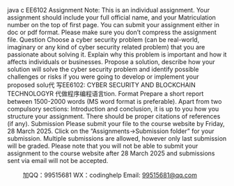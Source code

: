java c
EE6102
Assignment
Note: This is an individual assignment. Your assignment should include your full official name, and your Matriculation number on the top of first page. You can submit your assignment either in doc or pdf format. Please make sure you don’t compress the assignment file.
Question
Choose a cyber security problem (can be real-world, imaginary or any kind of cyber security related problem) that you are passionate about solving it. Explain why this problem is important and how it affects individuals or businesses. Propose a solution, describe how your solution will solve the cyber security problem and identify possible challenges or risks if you were going to develop or implement your proposed solu代 写EE6102: CYBER SECURITY AND BLOCKCHAIN TECHNOLOGYR
代做程序编程语言tion.
Format
Prepare a short report between 1500-2000 words (MS word format is preferable). Apart from two compulsory sections: Introduction and conclusion, it is up to you how you structure your assignment. There should be proper citations of references (if any).
Submission
Please submit your file to the course website by Friday, 28 March 2025. Click on the “Assignments->Submission folder” for your submission. Multiple submissions are allowed, however only last submission will be graded. Please note that you will not be able to submit your assignment to the course website after 28 March 2025 and submissions sent via email will not be accepted.







         
加QQ：99515681  WX：codinghelp  Email: 99515681@qq.com
